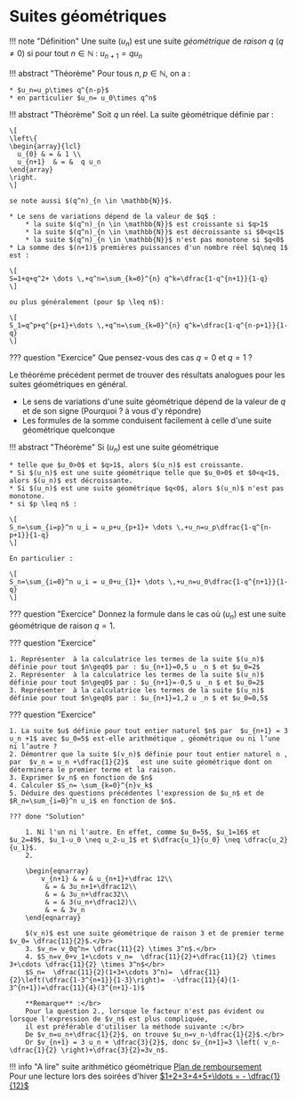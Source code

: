 # Suites géométriques

!!! note "Définition"
	Une suite $(u_n)$ est une suite  *géométrique* de *raison* $q$ ($q\neq 0$) si  pour tout $n\in\mathbb{N}$ : $u_{n+1}=qu_n$

!!! abstract "Théorème"
	Pour tous $n,p\in \mathbb{N}$, on a :
	
	* $u_n=u_p\times q^{n-p}$
	* en particulier $u_n= u_0\times q^n$

!!! abstract "Théorème"
	Soit $q$ un réel. La suite géométrique définie par :
	
	\[
	\left\{
	\begin{array}{lcl}
	  u_{0} & = & 1 \\
	  u_{n+1}  & = &  q u_n
	\end{array}
	\right.
	\]
	
	se note aussi $(q^n)_{n \in \mathbb{N}}$.
	
	* Le sens de variations dépend de la valeur de $q$ :
		* la suite $(q^n)_{n \in \mathbb{N}}$ est croissante si $q>1$
		* la suite $(q^n)_{n \in \mathbb{N}}$ est décroissante si $0<q<1$
		* la suite $(q^n)_{n \in \mathbb{N}}$ n'est pas monotone si $q<0$
	* La somme des $(n+1)$ premières puissances d'un nombre réel $q\neq 1$ est :
	
	\[
	S=1+q+q^2+ \dots \,+q^n=\sum_{k=0}^{n} q^k=\dfrac{1-q^{n+1}}{1-q}
	\]
	
	ou plus généralement (pour $p \leq n$):
	
	\[
	S_1=q^p+q^{p+1}+\dots \,+q^n=\sum_{k=0}^{n} q^k=\dfrac{1-q^{n-p+1}}{1-q}
	\]

??? question "Exercice"
	Que pensez-vous des cas $q=0$ et $q=1$ ?

Le théorème précédent permet de trouver des résultats analogues pour les suites géométriques en général.

* Le sens de variations d'une suite géométrique dépend de la valeur de $q$ et de son signe (Pourquoi ? à vous d'y répondre)
* Les formules de la somme conduisent facilement à celle d'une suite géométrique quelconque

!!! abstract "Théorème"
	Si $(u_n)$ est une suite géométrique
	
	* telle que $u_0>0$ et $q>1$, alors $(u_n)$ est croissante.
	* Si $(u_n)$ est une suite géométrique telle que $u_0>0$ et $0<q<1$, alors $(u_n)$ est décroissante.
	* Si $(u_n)$ est une suite géométrique $q<0$, alors $(u_n)$ n'est pas monotone.
	* si $p \leq n$ :
	
	\[
	S_n=\sum_{i=p}^n u_i = u_p+u_{p+1}+ \dots \,+u_n=u_p\dfrac{1-q^{n-p+1}}{1-q}
	\]
	
	En particulier :
	
	\[
	S_n=\sum_{i=0}^n u_i = u_0+u_{1}+ \dots \,+u_n=u_0\dfrac{1-q^{n+1}}{1-q}
	\]

??? question "Exercice"
	Donnez la formule dans le cas où $(u_n)$ est une suite géométrique de raison $q=1$.

??? question "Exercice"
	
	1. Représenter  à la calculatrice les termes de la suite $(u_n)$ définie pour tout $n\geq0$ par : $u_{n+1}=0,5 u _n $ et $u_0=2$
	2. Représenter  à la calculatrice les termes de la suite $(u_n)$ définie pour tout $n\geq0$ par : $u_{n+1}=-0,5 u _n $ et $u_0=2$
	3. Représenter  à la calculatrice les termes de la suite $(u_n)$ définie pour tout $n\geq0$ par : $u_{n+1}=1,2 u _n $ et $u_0=0,5$
	
??? question "Exercice"
	
	1. La suite $u$ définie pour tout entier naturel $n$ par  $u_{n+1} = 3 u_n +1$ avec $u_0=5$ est-elle arithmétique , géométrique ou ni l’une ni l’autre ?
	2. Démontrer que la suite $(v_n)$ définie pour tout entier naturel n , par  $v_n = u_n +\dfrac{1}{2}$   est une suite géométrique dont on
	déterminera le premier terme et la raison.
	3. Exprimer $v_n$ en fonction de $n$
	4. Calculer $S_n= \sum_{k=0}^{n}v_k$
	5. Déduire des questions précédentes l'expression de $u_n$ et de $R_n=\sum_{i=0}^n u_i$ en fonction de $n$.
	
	??? done "Solution"
	
		1. Ni l'un ni l'autre. En effet, comme $u_0=5$, $u_1=16$ et $u_2=49$, $u_1-u_0 \neq u_2-u_1$ et $\dfrac{u_1}{u_0} \neq \dfrac{u_2}{u_1}$.
		2. 
		
		\begin{eqnarray}
			v_{n+1} & = & u_{n+1}+\dfrac 12\\
			 & = & 3u_n+1+\dfrac12\\
			 & = & 3u_n+\dfrac32\\
			 & = & 3(u_n+\dfrac12)\\
			 & = & 3v_n
		\end{eqnarray}
		
		$(v_n)$ est une suite géométrique de raison 3 et de premier terme $v_0= \dfrac{11}{2}$.</br>
		3. $v_n= v_0q^n= \dfrac{11}{2} \times 3^n$.</br>
		4. $S_n=v_0+v_1+\cdots v_n=  \dfrac{11}{2}+\dfrac{11}{2} \times 3+\cdots \dfrac{11}{2} \times 3^n$</br>
		$S_n=  \dfrac{11}{2}(1+3+\cdots 3^n)=  \dfrac{11}{2}\left(\dfrac{1-3^{n+1}}{1-3}\right)=  -\dfrac{11}{4}(1-3^{n+1})=\dfrac{11}{4}(3^{n+1}-1)$
	
		**Remarque** :</br>
		Pour la question 2., lorsque le facteur n'est pas évident ou lorsque l'expression de $v_n$ est plus compliquée,
		il est préférable d'utiliser la méthode suivante :</br>
		De $v_n=u_n+\dfrac{1}{2}$, on trouve $u_n=v_n-\dfrac{1}{2}$.</br>
		Or $v_{n+1} = 3 u_n + \dfrac{3}{2}$, donc $v_{n+1}=3 \left( v_n-\dfrac{1}{2} \right)+\dfrac{3}{2}=3v_n$.
		
		
!!! info "A lire"
	suite arithmético géométrique [Plan de remboursement](https://fr.wikipedia.org/wiki/Plan_de_remboursement)</br>
	Pour une lecture lors des soirées d'hiver [$1+2+3+4+5+\ldots = - \dfrac{1}{12}$](https://images.math.cnrs.fr/La-somme-des-entiers.html)

		